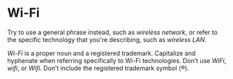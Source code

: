 # Wi-Fi

Try to use a general phrase instead, such as *wireless network*, or refer to the specific technology that you're describing, such as *wireless LAN*.

*Wi-Fi* is a proper noun and a registered trademark. Capitalize and hyphenate when referring specifically to Wi-Fi technologies. Don’t use *WiFi*, *wifi*, or *Wifi*. Don’t include the registered trademark symbol (®).
